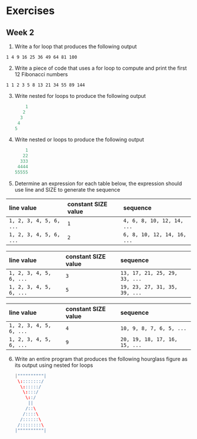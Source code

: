 # Exercises
## Week 2

1. Write a for loop that produces the following output

  `1 4 9 16 25 36 49 64 81 100`

2. Write a piece of code that uses a for loop to compute and print the first 12 Fibonacci numbers

  `1 1 2 3 5 8 13 21 34 55 89 144`
  
3. Write nested for loops to produce the following output
 
    ```java
        1
       2
      3
     4
    5
    ```
4. Write nested or loops to produce the following output
  
    ```java
        1
       22
      333
     4444
    55555
    ```

5. Determine an expression for each table below, the expression should use line and SIZE to generate the sequence

  | __line value__ | __constant SIZE value__ | __sequence__ |
  | :---| :------| :--------|
  | `1, 2, 3, 4, 5, 6, ...` | `1` | `4, 6, 8, 10, 12, 14, ...` | 
  | `1, 2, 3, 4, 5, 6, ...` | `2` | `6, 8, 10, 12, 14, 16, ...` |

  | __line value__ | __constant SIZE value__ | __sequence__ |
  | :---| :------| :--------|
  | `1, 2, 3, 4, 5, 6, ...` | `3` | `13, 17, 21, 25, 29, 33, ...` | 
  | `1, 2, 3, 4, 5, 6, ...` | `5` | `19, 23, 27, 31, 35, 39, ...` |

  | __line value__ | __constant SIZE value__ | __sequence__ |
  | :---| :------| :--------|
  | `1, 2, 3, 4, 5, 6, ...` | `4` | `10, 9, 8, 7, 6, 5, ...` | 
  | `1, 2, 3, 4, 5, 6, ...` | `9` | `20, 19, 18, 17, 16, 15, ...` | 

6. Write an entire program that produces the following hourglass figure as its output using nested for loops

    ```java
    |""""""""""|
     \::::::::/
      \::::::/
       \::::/
        \::/
         ||
        /::\
       /::::\
      /::::::\
     /::::::::\
    |""""""""""|
    ```
